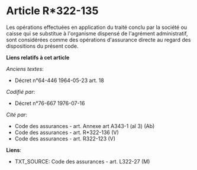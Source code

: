 # Article R*322-135

Les opérations effectuées en application du traité conclu par la société ou caisse qui se substitue à l'organisme dispensé de
l'agrément administratif, sont considérées comme des opérations d'assurance directe au regard des dispositions du présent
code.

**Liens relatifs à cet article**

_Anciens textes_:

  - Décret n°64-446 1964-05-23 art. 18

_Codifié par_:

  - Décret n°76-667 1976-07-16

_Cité par_:

  - Code des assurances - art. Annexe art A343-1 (al 3) (Ab)
  - Code des assurances - art. R*322-136 (V)
  - Code des assurances - art. R322-123 (V)

**Liens**:

  - TXT_SOURCE: Code des assurances - art. L322-27 (M)
